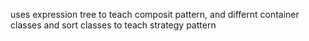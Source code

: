 uses expression tree to teach composit pattern, and differnt container classes and sort classes to teach strategy pattern
